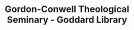 ---
layout: repo
title: "Gordon-Conwell Theological Seminary - Goddard Library"
id: 18592
permalink: repos/18592/
---